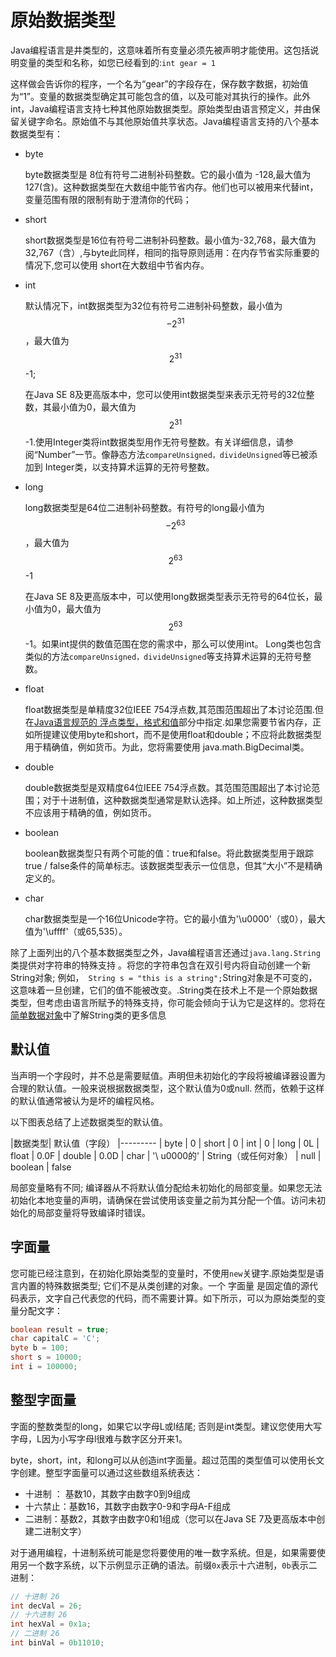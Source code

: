 # 原始数据类型
Java编程语言是井类型的，这意味着所有变量必须先被声明才能使用。这包括说明变量的类型和名称，如您已经看到的:`int gear = 1`

这样做会告诉你的程序，一个名为“gear”的字段存在，保存数字数据，初始值为“1”。变量的数据类型确定其可能包含的值，以及可能对其执行的操作。此外int，Java编程语言支持七种其他原始数据类型。原始类型由语言预定义，并由保留关键字命名。原始值不与其他原始值共享状态。Java编程语言支持的八个基本数据类型有：

* byte 

    byte数据类型是 8位有符号二进制补码整数。它的最小值为 -128,最大值为127(含)。这种数据类型在大数组中能节省内存。他们也可以被用来代替int，变量范围有限的限制有助于澄清你的代码； 
    
* short
    
    short数据类型是16位有符号二进制补码整数。最小值为-32,768，最大值为32,767（含）,与byte此同样，相同的指导原则适用：在内存节省实际重要的情况下,您可以使用 short在大数组中节省内存。

* int

    默认情况下，int数据类型为32位有符号二进制补码整数，最小值为$$-2^{31}$$，最大值为$$2^{31}$$-1;
    
    在Java SE 8及更高版本中，您可以使用int数据类型来表示无符号的32位整数，其最小值为0，最大值为$$2^{31}$$-1.使用Integer类将int数据类型用作无符号整数。有关详细信息，请参阅“Number”一节。像静态方法`compareUnsigned，divideUnsigned`等已被添加到 Integer类，以支持算术运算的无符号整数。
    
* long

    long数据类型是64位二进制补码整数。有符号的long最小值为$$-2^{63}$$，最大值为$$2^{63}$$-1
    
    在Java SE 8及更高版本中，可以使用long数据类型表示无符号的64位长，最小值为0，最大值为$$2^{63}$$-1。如果int提供的数值范围在您的需求中，那么可以使用int。 Long类也包含类似的方法`compareUnsigned，divideUnsigned`等支持算术运算的无符号整数。
    
* float
    
    float数据类型是单精度32位IEEE 754浮点数,其范围范围超出了本讨论范围.但在[Java语言规范的 浮点类型，格式和值](https://docs.oracle.com/javase/specs/jls/se7/html/jls-4.html#jls-4.2.3)部分中指定.如果您需要节省内存，正如所提建议使用byte和short，而不是使用float和double；不应将此数据类型用于精确值，例如货币。为此，您将需要使用 java.math.BigDecimal类。
    
* double
    
    double数据类型是双精度64位IEEE 754浮点数。其范围范围超出了本讨论范围；对于十进制值，这种数据类型通常是默认选择。如上所述，这种数据类型不应该用于精确的值，例如货币。

* boolean

    boolean数据类型只有两个可能的值：true和false。将此数据类型用于跟踪true / false条件的简单标志。该数据类型表示一位信息，但其“大小”不是精确定义的。
    
* char

    char数据类型是一个16位Unicode字符。它的最小值为'\u0000'（或0），最大值为'\uffff'（或65,535）。
    
除了上面列出的八个基本数据类型之外，Java编程语言还通过`java.lang.String`类提供对字符串的特殊支持 。将您的字符串包含在双引号内将自动创建一个新String对象; 例如，` String s = "this is a string";`String对象是不可变的，这意味着一旦创建，它们的值不能被改变。.String类在技术上不是一个原始数据类型，但考虑由语言所赋予的特殊支持，你可能会倾向于认为它是这样的。您将在 [简单数据对象](http://docs.oracle.com/javase/tutorial/java/data/index.html)中了解String类的更多信息

## 默认值

当声明一个字段时，并不总是需要赋值。声明但未初始化的字段将被编译器设置为合理的默认值。一般来说根据数据类型，这个默认值为0或null.
然而，依赖于这样的默认值通常被认为是坏的编程风格。

以下图表总结了上述数据类型的默认值。

|数据类型| 默认值（字段）
|---------
| byte	| 0
| short	| 0
| int	| 0
| long	| 0L
| float	| 0.0F
| double	| 0.0D
| char	| '\ u0000的'
| String（或任何对象）  	| null
| boolean	| false

局部变量略有不同; 编译器从不将默认值分配给未初始化的局部变量。如果您无法初始化本地变量的声明，请确保在尝试使用该变量之前为其分配一个值。访问未初始化的局部变量将导致编译时错误。

## 字面量

您可能已经注意到，在初始化原始类型的变量时，不使用`new`关键字.原始类型是语言内置的特殊数据类型;  它们不是从类创建的对象。一个 字面量 是固定值的源代码表示，文字自己代表您的代码，而不需要计算。如下所示，可以为原始类型的变量分配文字：
```java
boolean result = true;
char capitalC = 'C';
byte b = 100;
short s = 10000;
int i = 100000;
```
## 整型字面量
字面的整数类型的long，如果它以字母L或l结尾; 否则是int类型。建议您使用大写字母，L因为小写字母l很难与数字区分开来1。

byte，short，int，和long可以从创造int字面量。超过范围的类型值可以使用长文字创建。整型字面量可以通过这些数组系统表达：

* 十进制 ： 基数10，其数字由数字0到9组成
* 十六禁止：基数16，其数字由数字0-9和字母A-F组成
* 二进制：基数2，其数字由数字0和1组成（您可以在Java SE 7及更高版本中创建二进制文字）

对于通用编程，十进制系统可能是您将要使用的唯一数字系统。但是，如果需要使用另一个数字系统，以下示例显示正确的语法。前缀`0x`表示十六进制，`0b`表示二进制：
```java
// 十进制 26
int decVal = 26;
// 十六进制 26
int hexVal = 0x1a;
// 二进制 26
int binVal = 0b11010;
```